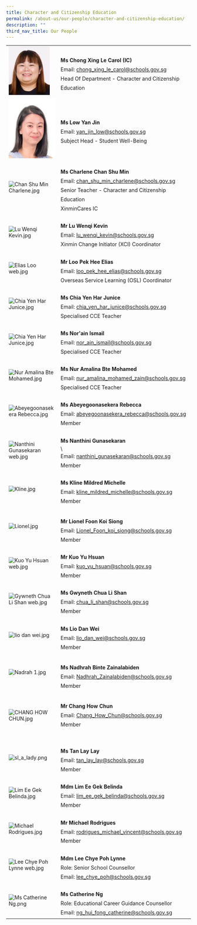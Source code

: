 ```yaml
---
title: Character and Citizenship Education
permalink: /about-us/our-people/character-and-citizenship-education/
description: ""
third_nav_title: Our People
---
```

<table style="width: 100%" class="ive_eobj_center ives_tab_kosong">
  <tbody>
    <tr>
      <td style="width: 120px">
        <img
          style="width: 112px; height: 132px"
          class="ive_eobj_left"
          alt="Carol.jpg"
          src="images/Mother_Tongue/Carol.jpg"
        /><br />
      </td>
      <td>
        <br />
        <div style="line-height: 24.99px">
          <b>Ms&nbsp;</b
          ><span style="background-color: initial"
            ><b>Chong Xing Le Carol (IC)</b></span
          >
        </div>
        <div style="line-height: 24.99px">
          Email:
          <a target="" href="mailto:chong_xing_le_carol@schools.gov.sg"
            >chong_xing_le_carol@schools.gov.sg</a
          >
        </div>
        <div style="line-height: 24.99px">
          Head Of Department -&nbsp;<span style="background-color: initial"
            >Character and Citizenship Education&nbsp;</span
          >
        </div>
      </td>
    </tr>
    <tr>
      <td>
        <img
          class="ive_eobj_left"
          alt="Low Yan Jin.jpg"      
						 src="images/Mathematics/Low Yan Jin.jpeg"
        /><br />
      </td>
      <td>
        <br />
        <div style="line-height: 24.99px">
          <b>Ms&nbsp;</b
          ><span style="background-color: initial"><b>Low Yan Jin</b></span>
        </div>
        <div style="line-height: 24.99px">
          Email:
          <a target="" href="mailto:yan_jin_low@schools.gov.sg"
            >yan_jin_low@schools.gov.sg</a
          >
        </div>
        <div style="line-height: 24.99px">
          <span style="background-color: initial"
            >Subject Head - Student Well-Being</span
          >
        </div>
      </td>
    </tr>
    <tr>
      <td>
        <img
          style="width: 114px; height: 152px"
          class="ive_eobj_left"
          alt="Chan Shu Min Charlene.jpg"
          src="/qql/slot/u505/School/Our People/Departments/English and Literature/2022/Chan Shu Min Charlene.jpg"
        /><br />
      </td>
      <td>
        <br />
        <div style="line-height: 24.99px"><b>Ms Charlene Chan Shu Min</b></div>
        <div style="line-height: 24.99px">
          Email:
          <a target="" href="mailto:chan_shu_min_charlene@schools.gov.sg"
            >chan_shu_min_charlene@schools.gov.sg</a
          >
        </div>
        <div style="line-height: 24.99px">
          <span style="background-color: initial"
            >Senior Teacher - Character and Citizenship Education&nbsp;</span
          >
        </div>
        <div style="line-height: 24.99px">XinminCares IC</div>
      </td>
    </tr>
    <tr>
      <td>
        <img
          style="width: 114px; height: 163px"
          class="ive_eobj_left"
          alt="Lu Wenqi Kevin.jpg"
          src="/qql/slot/u505/School/Our People/Departments/Humanities/2022/Lu Wenqi Kevin.jpg"
        /><br />
      </td>
      <td>
        <br />
        <div style="line-height: 24.99px"><b>Mr Lu Wenqi Kevin</b></div>
        <div style="line-height: 24.99px">
          <span style="background-color: initial">Email: </span
          ><a
            style="background-color: initial"
            target=""
            href="mailto:lu_wenqi_kevin@schools.gov.sg"
            >lu_wenqi_kevin@schools.gov.sg</a
          ><br />
        </div>
        <div style="line-height: 24.99px">
          Xinmin Change Initiator (XCI) Coordinator<br />
        </div>
      </td>
    </tr>
    <tr>
      <td>
        <img
          style="width: 113px; height: 162px"
          class="ive_eobj_left"
          alt="Elias Loo web.jpg"
          src="/qql/slot/u505/2021/About Us/Our People/CCE/Elias Loo web.jpg"
        />
      </td>
      <td>
        <br />
        <div style="line-height: 24.99px"><b>Mr Loo Pek Hee Elias</b></div>
        <div style="line-height: 24.99px">
          Email:
          <a target="" href="mailto:loo_pek_hee_elias@schools.gov.sg"
            >loo_pek_hee_elias@schools.gov.sg</a
          >
        </div>
        <div style="line-height: 24.99px">
          Overseas Service Learning (OSL) Coordinator
        </div>
      </td>
    </tr>
    <tr>
      <td>
        <img
          style="width: 115px; height: 145px"
          class="ive_eobj_left"
          alt="Chia Yen Har Junice.jpg"
          src="/qql/slot/u505/School/Our People/Departments/English and Literature/2022/Chia Yen Har Junice.jpg"
        /><br />
      </td>
      <td>
        <br />
        <div style="line-height: 24.99px">
          <b
            >Ms&nbsp;<span style="background-color: initial"></span
            ><span style="background-color: initial"
              >Chia Yen Har Junice</span
            ></b
          >
        </div>
        <div style="line-height: 24.99px">
          Email:
          <a target="" href="mailto:chia_yen_har_junice@schools.gov.sg"
            >chia_yen_har_junice@schools.gov.sg</a
          >
        </div>
        <div style="line-height: 24.99px">Specialised CCE Teacher</div>
      </td>
    </tr>
    <tr>
      <td>
        <img
          style="width: 115px; height: 145px"
          class="ive_eobj_left"
          alt="Chia Yen Har Junice.jpg"
          src="/qql/slot/u505/School/Our People/Departments/MT/2022/Norain Binte Ismail.jpg"
        /><br />
      </td>
      <td>
        <br />
        <div style="line-height: 24.99px">
          <b
            >Ms&nbsp;<span style="background-color: initial"></span
            ><span style="background-color: initial">Nor'ain Ismail</span></b
          >
        </div>
        <div style="line-height: 24.99px">
          Email:&nbsp;<a target="" href="mailto:nor_ain_ismail@schools.gov.sg"
            >nor_ain_ismail@schools.gov.sg</a
          >
        </div>
        <div style="line-height: 24.99px">Specialised CCE Teacher</div>
      </td>
    </tr>
    <tr>
      <td>
        <img
          class="ive_eobj_left"
          alt="Nur Amalina Bte Mohamed.jpg"
          src="/qql/slot/u505/School/Our People/Departments/Humanities/2022/Nur Amalina Bte Mohamed.jpg"
        /><br />
      </td>
      <td>
        <br />
        <div style="line-height: 24.99px"><b></b></div>
        <div style="line-height: 24.99px">
          <div style="line-height: 24.99px">
            <b>Ms Nur Amalina Bte Mohamed</b>
          </div>
          <div style="line-height: 24.99px">
            <span style="background-color: initial">Email:&nbsp;</span
            ><a
              style="background-color: initial"
              target=""
              href="mailto:nur_amalina_mohamed_zain@schools.gov.sg"
              >nur_amalina_mohamed_zain@schools.gov.sg</a
            ><br />
          </div>
          <div style="line-height: 24.99px">Specialised CCE Teacher<br /></div>
        </div>
      </td>
    </tr>
    <tr>
      <td>
        <img
          style="width: 113px; height: 138px"
          class="ive_eobj_left"
          alt="Abeyegoonasekera Rebecca.jpg"
          src="/qql/slot/u505/School/Our People/Departments/English and Literature/2022/Abeyegoonasekera Rebecca.jpg"
        /><br />
      </td>
      <td>
        <br />
        <div style="line-height: 24.99px">
          <b>Ms Abeyegoonasekera Rebecca</b>
        </div>
        <div style="line-height: 24.99px">
          Email:
          <a target="" href="mailto:abeyegoonasekera_rebecca@schools.gov.sg"
            >abeyegoonasekera_rebecca@schools.gov.sg</a
          >
        </div>
        <div style="line-height: 24.99px">Member<br /></div>
      </td>
    </tr>
    <tr>
      <td>
        <img
          style="width: 109px; height: 145px"
          class="ive_eobj_left"
          alt="Nanthini Gunasekaran web.jpg"
          src="/qql/slot/u505/2021/About Us/Our People/CCE/Nanthini Gunasekaran web.jpg"
        />
      </td>
      <td>
        <br />
        <div style="line-height: 24.99px"><b>Ms Nanthini Gunasekaran</b></div>\
        <div style="line-height: 24.99px">
          Email:
          <a target="" href="mailto:nanthini_gunasekaran@schools.gov.sg"
            >nanthini_gunasekaran@schools.gov.sg</a
          >
        </div>
        <div style="line-height: 24.99px">Member<br /></div>
      </td>
    </tr>
    <tr>
      <td>
        <img
          style="width: 111px; height: 131px"
          class="ive_eobj_left"
          alt="Kline.jpg"
          src="/qql/slot/u505/School/Our People/Departments/New/Kline.jpg"
        /><br />
      </td>
      <td>
        <br />
        <div style="line-height: 24.99px"><b>Ms Kline Mildred Michelle</b></div>
        <div style="line-height: 24.99px">
          Email:&nbsp;<a
            target=""
            href="mailto:kline_mildred_michelle@schools.gov.sg"
            >kline_mildred_michelle@schools.gov.sg</a
          >
        </div>
        <div style="line-height: 24.99px">Member<br /></div>
      </td>
    </tr>
    <tr>
      <td>
        <img
          style="width: 113px; height: 133px"
          class="ive_eobj_left"
          alt="Lionel.jpg"
          src="/qql/slot/u505/School/Our People/Departments/New/Lionel.jpg"
        /><br />
      </td>
      <td>
        <div style="line-height: 24.99px">
          <b><br /></b>
        </div>
        <div style="line-height: 24.99px"><b>Mr Lionel Foon Koi Siong</b></div>
        <div style="line-height: 24.99px">
          <span style="background-color: initial">Email:&nbsp;</span
          ><a
            style="background-color: initial"
            target=""
            href="mailto:Lionel_Foon_koi_siong@schools.gov.sg"
            >Lionel_Foon_koi_siong@schools.gov.sg</a
          ><br />
        </div>
        <div style="line-height: 24.99px">Member<br /></div>
      </td>
    </tr>
    <tr>
      <td>
        <img
          style="width: 107px; height: 147px"
          class="ive_eobj_left"
          alt="Kuo Yu Hsuan web.jpg"
          src="/qql/slot/u505/School/Our People/Departments/Science/2019/Kuo Yu Hsuan web.jpg"
        /><br />
      </td>
      <td>
        <br />
        <div style="line-height: 24.99px"><b>Mr Kuo Yu Hsuan</b></div>
        <div style="line-height: 24.99px">
          Email:
          <a target="" href="mailto:kuo_yu_hsuan@schools.gov.sg"
            >kuo_yu_hsuan@schools.gov.sg</a
          >
        </div>
        <div style="line-height: 24.99px">Member<br /></div>
      </td>
    </tr>
    <tr>
      <td>
        <img
          style="width: 100px; height: 140px"
          class="ive_eobj_left"
          alt="Gywneth Chua Li Shan web.jpg"
          src="/qql/slot/u505/School/Our People/Departments/Humanities/2019/Gywneth Chua Li Shan web.jpg"
        /><br />
      </td>
      <td>
        <br />
        <div style="line-height: 24.99px"><b></b></div>
        <div style="line-height: 24.99px">
          <div style="line-height: 24.99px"><b>Ms Gwyneth Chua Li Shan</b></div>
          <div style="line-height: 24.99px">
            <span style="background-color: initial">Email:&nbsp;</span
            ><a
              style="background-color: initial"
              target=""
              href="mailto:chua_li_shan@schools.gov.sg"
              >chua_li_shan@schools.gov.sg</a
            ><br />
          </div>
          <div style="line-height: 24.99px">Member<br /></div>
        </div>
      </td>
    </tr>
    <tr>
      <td>
        <img
          style="width: 113px; height: 147px"
          class="ive_eobj_left"
          alt="lio dan wei.jpg"
          src="/qql/slot/u505/School/Our People/Departments/Craft and Technology/2020/lio dan wei.jpg"
        /><br />
      </td>
      <td>
        <br />
        <div style="line-height: 24.99px"><b>Ms Lio Dan Wei</b></div>
        <div style="line-height: 24.99px">
          Email:
          <a target="" href="mailto:lio_dan_wei@schools.gov.sg"
            >lio_dan_wei@schools.gov.sg</a
          >
        </div>
        <div style="line-height: 24.99px">Member<br /></div>
      </td>
    </tr>
    <tr>
      <td>
        <img
          style="width: 101px; height: 127px"
          class="ive_eobj_left"
          alt="Nadrah 1.jpg"
          src="/qql/slot/u505/School/Our People/Departments/English and Literature/2022/Nadrah 1.jpg"
        /><br />
      </td>
      <td>
        <div style="line-height: 24.99px">
          <b><br /></b>
        </div>
        <div style="line-height: 24.99px">
          <b>Ms Nadhrah Binte Zainalabiden</b>
        </div>
        <div style="line-height: 24.99px">
          Email:&nbsp;<span style="background-color: initial"
            ><a target="" href="mailto:Nadhrah_Zainalabiden@schools.gov.sg"
              >Nadhrah_Zainalabiden@schools.gov.sg</a
            ></span
          >
        </div>
        <div style="line-height: 24.99px">
          Member<span style="background-color: initial"><br /></span>
        </div>
      </td>
    </tr>
    <tr>
      <td>
        <img
          style="width: 102px; height: 127px"
          class="ive_eobj_left"
          alt="CHANG HOW CHUN.jpg"
          src="/qql/slot/u505/School/Our People/Departments/English and Literature/2022/CHANG HOW CHUN.jpg"
        /><br />
      </td>
      <td>
        <div style="line-height: 24.99px">
          <b><br /></b>
        </div>
        <div style="line-height: 24.99px"><b>Mr Chang How Chun</b></div>
        <div style="line-height: 24.99px">
          Email:&nbsp;<span style="background-color: initial"
            ><a target="" href="mailto:Chang_How_Chun@schools.gov.sg"
              >Chang_How_Chun@schools.gov.sg</a
            ></span
          >
        </div>
        <div style="line-height: 24.99px">Member<br /></div>
        <div style="line-height: 24.99px">
          <span style="background-color: initial"><br /></span>
        </div>
      </td>
    </tr>
    <tr>
      <td>
        <img
          style="width: 101px; height: 129px"
          class="ive_eobj_left"
          alt="sl_a_lady.png"
          src="/qql/slot/u505/School/Our People/Departments/sl_a_lady.png"
        /><br />
      </td>
      <td>
        <br />
        <div style="line-height: 24.99px"><b>Ms Tan Lay Lay</b></div>
        <div style="line-height: 24.99px">
          Email:&nbsp;<a target="" href="mailto:tan_lay_lay@schools.gov.sg"
            >tan_lay_lay@schools.gov.sg</a
          >
        </div>
        <div style="line-height: 24.99px">Member<br /></div>
      </td>
    </tr>
    <tr>
      <td>
        <img
          style="width: 113px; height: 129px"
          class="ive_eobj_left"
          alt="Lim Ee Gek Belinda.jpg"
          src="/qql/slot/u505/School/Our People/Departments/English and Literature/2022/Lim Ee Gek Belinda.jpg"
        /><br />
      </td>
      <td>
        <br />
        <div style="line-height: 24.99px"><b>Mdm Lim Ee Gek Belinda</b></div>
        <div style="line-height: 24.99px">
          Email:
          <a target="" href="mailto:lim_ee_gek_belinda@schools.gov.sg"
            >lim_ee_gek_belinda@schools.gov.sg</a
          >
        </div>
        <div style="line-height: 24.99px">Member<br /></div>
      </td>
    </tr>
    <tr>
      <td>
        <img
          style="width: 110px; height: 137px"
          class="ive_eobj_left"
          alt="Michael Rodrigues.jpg"
          src="/qql/slot/u505/School/Our People/Departments/Science/2022/Michael Rodrigues.jpg"
        /><br />
      </td>
      <td>
        <br />
        <div style="line-height: 24.99px"><b>Mr Michael Rodrigues</b></div>
        <div style="line-height: 24.99px">
          <span style="background-color: initial">Email: </span
          ><a
            style="background-color: initial"
            target=""
            href="mailto:rodrigues_michael_vincent@schools.gov.sg"
            >rodrigues_michael_vincent@schools.gov.sg</a
          ><br />
        </div>
        <div style="line-height: 24.99px">Member<br /></div>
      </td>
    </tr>
    <tr>
      <td>
        <img
          style="width: 113px; height: 156px"
          class="ive_eobj_left"
          alt="Lee Chye Poh Lynne web.jpg"
          src="/qql/slot/u505/2021/About Us/Our People/CCE/Lee Chye Poh Lynne web.jpg"
        />
      </td>
      <td>
        <br />
        <div style="line-height: 24.99px"><b>Mdm Lee Chye Poh Lynne</b></div>
        <div style="line-height: 24.99px">Role: Senior School Counsellor</div>
        <div style="line-height: 24.99px">
          Email:
          <a target="" href="mailto:lee_chye_poh@schools.gov.sg"
            >lee_chye_poh@schools.gov.sg</a
          >
        </div>
      </td>
    </tr>
    <tr>
      <td>
        <img
          style="width: 113px; height: 162px"
          class="ive_eobj_left"
          alt="Ms Catherine Ng.png"
          src="/qql/slot/u505/2021/About Us/Our People/CCE/Ms Catherine Ng.png"
        />
      </td>
      <td>
        <br />
        <div style="line-height: 24.99px"><b>Ms Catherine Ng</b></div>
        <div style="line-height: 24.99px">
          Role: Educational Career Guidance Counsellor
        </div>
        <div style="line-height: 24.99px">
          <div style="line-height: 24.99px">
            Email:
            <a target="" href="mailto:ng_hui_fong_catherine@schools.gov.sg"
              >ng_hui_fong_catherine@schools.gov.sg</a
            >
          </div>
        </div>
      </td>
    </tr>
  </tbody>
</table>
<div><br /></div>
<div>
  <div><br /></div>
</div>